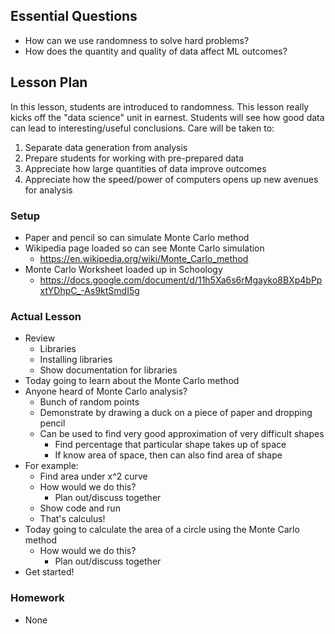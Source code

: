 ## Essential Questions

- How can we use randomness to solve hard problems?
- How does the quantity and quality of data affect ML outcomes?

## Lesson Plan

In this lesson, students are introduced to randomness. This lesson really kicks
off the "data science" unit in earnest. Students will see how good data can
lead to interesting/useful conclusions. Care will be taken to: 
1. Separate data generation from analysis
2. Prepare students for working with pre-prepared data
3. Appreciate how large quantities of data improve outcomes
4. Appreciate how the speed/power of computers opens up new avenues for analysis

### Setup

- Paper and pencil so can simulate Monte Carlo method
- Wikipedia page loaded so can see Monte Carlo simulation
    - https://en.wikipedia.org/wiki/Monte_Carlo_method
- Monte Carlo Worksheet loaded up in Schoology
    - https://docs.google.com/document/d/11h5Xa6s6rMgayko8BXp4bPpxtYDhpC_-As9ktSmdI5g

### Actual Lesson

- Review
    - Libraries
    - Installing libraries
    - Show documentation for libraries
- Today going to learn about the Monte Carlo method
- Anyone heard of Monte Carlo analysis?
    - Bunch of random points
    - Demonstrate by drawing a duck on a piece of paper and dropping pencil
    - Can be used to find very good approximation of very difficult shapes
        - Find percentage that particular shape takes up of space
        - If know area of space, then can also find area of shape
- For example:
    - Find area under x^2 curve
    - How would we do this?
        - Plan out/discuss together
    - Show code and run
    - That's calculus!
- Today going to calculate the area of a circle using the Monte Carlo method
    - How would we do this?
        - Plan out/discuss together
- Get started!

### Homework

- None
